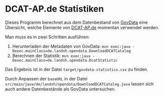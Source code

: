 # DCAT-AP.de Statistiken

Dieses Programm berechnet aus dem Datenbestand von [GovData](https://www.govdata.de/) eine Übersicht, welche Elemente von [DCAT-AP.de](https://www.dcat-ap.de/) momentan verwendet werden.

Man muss es in zwei Schritten ausführen:

1. Herunterladen der Metadaten von GovData: `mvn exec:java -Dexec.mainClass=de.landsh.opendata.DownloadDCATCatalog`
2. Berechnen der Statistik: `mvn exec:java -Dexec.mainClass=de.landsh.opendata.DcatStatistic`

Das Ergebnis ist in der Datei `target/govdata-statistics.csv` zu finden.

Durch Anpassen der `baseURL` in der Datei `src/main/java/de/landsh/opendata/DownloadDCATCatalog.java` lassen sich auch andere Datenbestände als GovData untersuchen.